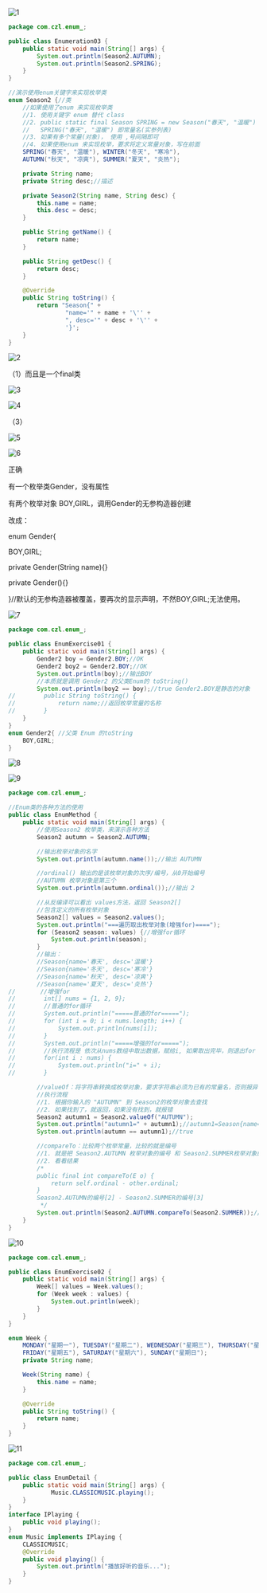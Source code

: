 ![1](../notes-images/202403091139009.png) 

```java
package com.czl.enum_;

public class Enumeration03 {
    public static void main(String[] args) {
        System.out.println(Season2.AUTUMN);
        System.out.println(Season2.SPRING);
    }
}

//演示使用enum关键字来实现枚举类
enum Season2 {//类
    //如果使用了enum 来实现枚举类
    //1. 使用关键字 enum 替代 class
    //2. public static final Season SPRING = new Season("春天", "温暖") 直接使用
    //   SPRING("春天", "温暖") 即常量名(实参列表)
    //3. 如果有多个常量(对象)， 使用 ,号间隔即可
    //4. 如果使用enum 来实现枚举，要求将定义常量对象，写在前面
    SPRING("春天", "温暖"), WINTER("冬天", "寒冷"),
    AUTUMN("秋天", "凉爽"), SUMMER("夏天", "炎热");

    private String name;
    private String desc;//描述

    private Season2(String name, String desc) {
        this.name = name;
        this.desc = desc;
    }

    public String getName() {
        return name;
    }

    public String getDesc() {
        return desc;
    }

    @Override
    public String toString() {
        return "Season{" +
                "name='" + name + '\'' +
                ", desc='" + desc + '\'' +
                '}';
    }
}
```



![2](../notes-images/202403091140027.png) 

（1）而且是一个final类

![3](../notes-images/202403091140733.png) 

![4](../notes-images/202403091140472.png) 

（3）

![5](../notes-images/202403091141768.png) 



![6](../notes-images/202403091141292.png) 

正确

有一个枚举类Gender，没有属性

有两个枚举对象 BOY,GIRL，调用Gender的无参构造器创建

改成：

enum Gender{

BOY,GIRL;

private Gender(String name){}

private Gender(){}

}//默认的无参构造器被覆盖，要再次的显示声明，不然BOY,GIRL;无法使用。



![7](../notes-images/202403091142130.png) 

```java
package com.czl.enum_;

public class EnumExercise01 {
    public static void main(String[] args) {
        Gender2 boy = Gender2.BOY;//OK
        Gender2 boy2 = Gender2.BOY;//OK
        System.out.println(boy);//输出BOY 
        //本质就是调用 Gender2 的父类Enum的 toString()
        System.out.println(boy2 == boy);//true Gender2.BOY是静态的对象
//        public String toString() {
//            return name;//返回枚举常量的名称
//        }
    }
}
enum Gender2{ //父类 Enum 的toString
    BOY,GIRL;
}
```



![8](../notes-images/202403091143932.png) 

![9](../notes-images/202403091143803.png) 

```java
package com.czl.enum_;

//Enum类的各种方法的使用
public class EnumMethod {
    public static void main(String[] args) {
        //使用Season2 枚举类，来演示各种方法
        Season2 autumn = Season2.AUTUMN;

        //输出枚举对象的名字
        System.out.println(autumn.name());//输出 AUTUMN

        //ordinal() 输出的是该枚举对象的次序/编号，从0开始编号
        //AUTUMN 枚举对象是第三个
        System.out.println(autumn.ordinal());//输出 2

        //从反编译可以看出 values方法，返回 Season2[]
        //包含定义的所有枚举对象
        Season2[] values = Season2.values();
        System.out.println("===遍历取出枚举对象(增强for)====");
        for (Season2 season: values) {//增强for循环
            System.out.println(season);
        }
        //输出：
        //Season{name='春天', desc='温暖'}
        //Season{name='冬天', desc='寒冷'}
        //Season{name='秋天', desc='凉爽'}
        //Season{name='夏天', desc='炎热'}
//       //增强for
//        int[] nums = {1, 2, 9};
//        //普通的for循环
//        System.out.println("=====普通的for=====");
//        for (int i = 0; i < nums.length; i++) {
//            System.out.println(nums[i]);
//        }
//        System.out.println("=====增强的for=====");
//        //执行流程是 依次从nums数组中取出数据，赋给i, 如果取出完毕，则退出for
//        for(int i : nums) {
//            System.out.println("i=" + i);
//        }

        //valueOf：将字符串转换成枚举对象，要求字符串必须为已有的常量名，否则报异常
        //执行流程
        //1. 根据你输入的 "AUTUMN" 到 Season2的枚举对象去查找
        //2. 如果找到了，就返回，如果没有找到，就报错
        Season2 autumn1 = Season2.valueOf("AUTUMN");
        System.out.println("autumn1=" + autumn1);//autumn1=Season{name='秋天', desc='凉爽'}
        System.out.println(autumn == autumn1);//true

        //compareTo：比较两个枚举常量，比较的就是编号
        //1. 就是把 Season2.AUTUMN 枚举对象的编号 和 Season2.SUMMER枚举对象的编号比较
        //2. 看看结果
        /*
        public final int compareTo(E o) {
            return self.ordinal - other.ordinal;
        }
        Season2.AUTUMN的编号[2] - Season2.SUMMER的编号[3]
         */
        System.out.println(Season2.AUTUMN.compareTo(Season2.SUMMER));// -1
    }
}
```



![10](../notes-images/202403091143951.png) 

```java
package com.czl.enum_;

public class EnumExercise02 {
    public static void main(String[] args) {
        Week[] values = Week.values();
        for (Week week : values) {
            System.out.println(week);
        }
    }
}

enum Week {
    MONDAY("星期一"), TUESDAY("星期二"), WEDNESDAY("星期三"), THURSDAY("星期四"),
    FRIDAY("星期五"), SATURDAY("星期六"), SUNDAY("星期日");
    private String name;

    Week(String name) {
        this.name = name;
    }

    @Override
    public String toString() {
        return name;
    }
}
```



![11](../notes-images/202403091144726.png) 

```java
package com.czl.enum_;

public class EnumDetail {
    public static void main(String[] args) {
            Music.CLASSICMUSIC.playing();
    }
}
interface IPlaying {
    public void playing();
}
enum Music implements IPlaying {
    CLASSICMUSIC;
    @Override
    public void playing() {
        System.out.println("播放好听的音乐...");
    }
}
```



